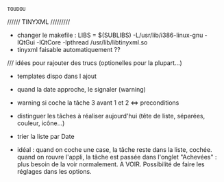 	TOUDOU

////// TINYXML  /////////
- changer le makefile :
LIBS  = $(SUBLIBS)  -L/usr/lib/i386-linux-gnu -lQtGui -lQtCore -lpthread /usr/lib/libtinyxml.so
- tinyxml faisable automatiquement ?? 

/// idées pour rajouter des trucs (optionelles pour la plupart...)
- templates dispo dans l ajout
- quand la date approche, le signaler (warning)
- warning si coche la tâche 3 avant 1 et 2 <=> preconditions

- distinguer les tâches à réaliser aujourd'hui (tête de liste, séparées, couleur, icône...)

- trier la liste par Date

- idéal : quand on coche une case, la tâche reste dans la liste, cochée. quand on rouvre l'appli, la tâche est passée dans l'onglet "Achevées" : plus besoin de la voir normalement.
A VOIR. Possibilité de faire les réglages dans les options.

